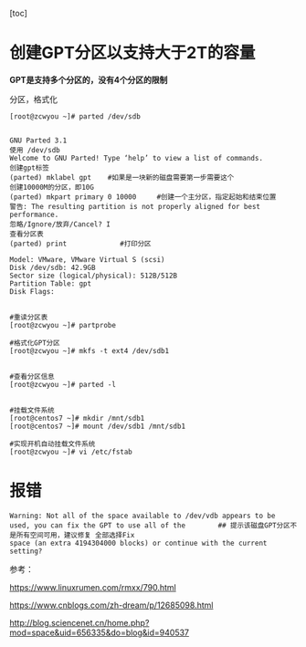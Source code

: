 [toc]

# 创建GPT分区以支持大于2T的容量



**GPT是支持多个分区的，没有4个分区的限制**

分区，格式化

```shell
[root@zcwyou ~]# parted /dev/sdb


GNU Parted 3.1
使用 /dev/sdb
Welcome to GNU Parted! Type ‘help’ to view a list of commands.
创建gpt标签
(parted) mklabel gpt    #如果是一块新的磁盘需要第一步需要这个
创建10000M的分区，即10G
(parted) mkpart primary 0 10000     #创建一个主分区，指定起始和结束位置
警告: The resulting partition is not properly aligned for best performance.
忽略/Ignore/放弃/Cancel? I
查看分区表
(parted) print             #打印分区

Model: VMware, VMware Virtual S (scsi)
Disk /dev/sdb: 42.9GB
Sector size (logical/physical): 512B/512B
Partition Table: gpt
Disk Flags:


#重读分区表
[root@zcwyou ~]# partprobe   

#格式化GPT分区
[root@zcwyou ~]# mkfs -t ext4 /dev/sdb1


#查看分区信息
[root@zcwyou ~]# parted -l


#挂载文件系统
[root@centos7 ~]# mkdir /mnt/sdb1
[root@centos7 ~]# mount /dev/sdb1 /mnt/sdb1

#实现开机自动挂载文件系统
[root@zcwyou ~]# vi /etc/fstab 
```



# 报错

```shell
Warning: Not all of the space available to /dev/vdb appears to be used, you can fix the GPT to use all of the        ## 提示该磁盘GPT分区不是所有空间可用，建议修复 全部选择Fix
space (an extra 4194304000 blocks) or continue with the current setting? 
```



参考：

https://www.linuxrumen.com/rmxx/790.html

https://www.cnblogs.com/zh-dream/p/12685098.html

http://blog.sciencenet.cn/home.php?mod=space&uid=656335&do=blog&id=940537

